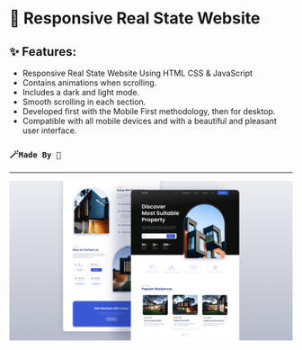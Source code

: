# 🏡 Responsive Real State Website
## ✨ Features:

- Responsive Real State Website Using HTML CSS & JavaScript
- Contains animations when scrolling.
- Includes a dark and light mode.
- Smooth scrolling in each section.
- Developed first with the Mobile First methodology, then for desktop.
- Compatible with all mobile devices and with a beautiful and pleasant user interface.

### 🪄`Made By 🤍`
---
![preview image](/preview.png)
